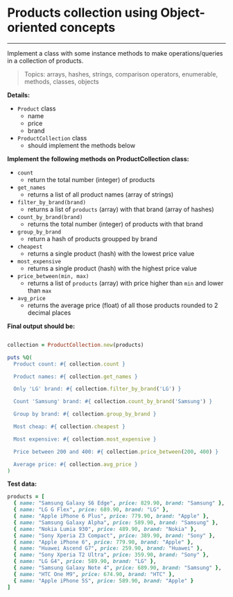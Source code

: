 # Products collection using Object-oriented concepts
---

Implement a class with some instance methods to make operations/queries in a collection of products.

> Topics: arrays, hashes, strings, comparison operators, enumerable, methods, classes, objects

**Details:**
- `Product` class
  - name
  - price
  - brand
- `ProductCollection` class
  - should implement the methods below

**Implement the following methods on ProductCollection class:**
- `count`
  - return the total number (integer) of products
- `get_names`
  - returns a list of all product names (array of strings)
- `filter_by_brand(brand)`
  - returns a list of `products` (array) with that brand (array of hashes)
- `count_by_brand(brand)`
  - returns the total number (integer) of products with that brand
- `group_by_brand`
  - return a hash of products groupped by brand
- `cheapest`
  - returns a single product (hash) with the lowest price value
- `most_expensive`
  - returns a single product (hash) with the highest price value
- `price_between(min, max)`
  - returns a list of `products` (array) with price higher than `min` and lower than `max`
- `avg_price`
  - returns the average price (float) of all those products rounded to 2 decimal places

**Final output should be:**
```ruby

collection = ProductCollection.new(products)

puts %Q(
  Product count: #{ collection.count }

  Product names: #{ collection.get_names }

  Only 'LG' brand: #{ collection.filter_by_brand('LG') }

  Count 'Samsung' brand: #{ collection.count_by_brand('Samsung') }

  Group by brand: #{ collection.group_by_brand }

  Most cheap: #{ collection.cheapest }

  Most expensive: #{ collection.most_expensive }

  Price between 200 and 400: #{ collection.price_between(200, 400) }

  Average price: #{ collection.avg_price }
)
```

**Test data:**
```ruby
products = [
  { name: "Samsung Galaxy S6 Edge", price: 829.90, brand: "Samsung" },
  { name: "LG G Flex", price: 689.90, brand: "LG" },
  { name: "Apple iPhone 6 Plus", price: 779.90, brand: "Apple" },
  { name: "Samsung Galaxy Alpha", price: 589.90, brand: "Samsung" },
  { name: "Nokia Lumia 930", price: 489.90, brand: "Nokia" },
  { name: "Sony Xperia Z3 Compact", price: 389.90, brand: "Sony" },
  { name: "Apple iPhone 6", price: 779.90, brand: "Apple" },
  { name: "Huawei Ascend G7", price: 259.90, brand: "Huawei" },
  { name: "Sony Xperia T2 Ultra", price: 359.90, brand: "Sony" },
  { name: "LG G4", price: 589.90, brand: "LG" },
  { name: "Samsung Galaxy Note 4", price: 689.90, brand: "Samsung" },
  { name: "HTC One M9", price: 674.90, brand: "HTC" },
  { name: "Apple iPhone 5S", price: 589.90, brand: "Apple" }
]
```
